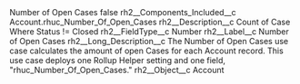 <?xml version="1.0" encoding="UTF-8"?>
<CustomMetadata xmlns="http://soap.sforce.com/2006/04/metadata" xmlns:xsi="http://www.w3.org/2001/XMLSchema-instance" xmlns:xsd="http://www.w3.org/2001/XMLSchema">
    <label>Number of Open Cases</label>
    <protected>false</protected>
    <values>
        <field>rh2__Components_Included__c</field>
        <value xsi:type="xsd:string">Account.rhuc_Number_Of_Open_Cases</value>
    </values>
    <values>
        <field>rh2__Description__c</field>
        <value xsi:type="xsd:string">Count of Case Where Status != Closed</value>
    </values>
    <values>
        <field>rh2__FieldType__c</field>
        <value xsi:type="xsd:string">Number</value>
    </values>
    <values>
        <field>rh2__Label__c</field>
        <value xsi:type="xsd:string">Number of Open Cases</value>
    </values>
    <values>
        <field>rh2__Long_Description__c</field>
        <value xsi:type="xsd:string">The Number of Open Cases use case calculates the amount of open Cases for each Account record. This use case deploys one Rollup Helper setting and one field, &quot;rhuc_Number_Of_Open_Cases.&quot;</value>
    </values>
    <values>
        <field>rh2__Object__c</field>
        <value xsi:type="xsd:string">Account</value>
    </values>
</CustomMetadata>
